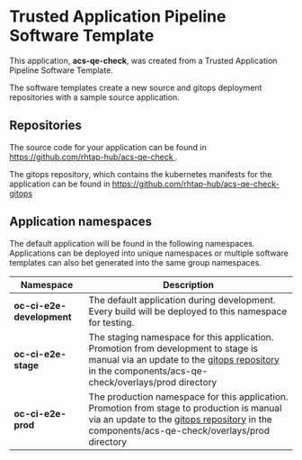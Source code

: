 # Trusted Application Pipeline Software Template

This application, **acs-qe-check**, was created from a Trusted Application Pipeline Software Template.

The software templates create a new source and gitops deployment repositories with a sample source application. 

## Repositories

The source code for your application can be found in [https://github.com/rhtap-hub/acs-qe-check ](https://github.com/rhtap-hub/acs-qe-check ).
 
The gitops repository, which contains the kubernetes manifests for the application can be found in 
[https://github.com/rhtap-hub/acs-qe-check-gitops ](https://github.com/rhtap-hub/acs-qe-check-gitops ) 

## Application namespaces 

The default application will be found in the following namespaces. Applications can be deployed into unique namespaces or multiple software templates can also bet generated into the same group namespaces.  

|  Namespace   |  Description   |  
| -------- | -------- |   
| **oc-ci-e2e-development** | The default application during development. Every build will be deployed to this namespace for testing. | 
| **oc-ci-e2e-stage** | The staging namespace for this application. Promotion from development to stage is manual via an update to the [gitops repository](https://github.com/rhtap-hub/acs-qe-check-gitops ) in the components/acs-qe-check/overlays/prod directory |  
| **oc-ci-e2e-prod** | The production namespace for this application. Promotion from stage to production is manual via an update to the [gitops repository](https://github.com/rhtap-hub/acs-qe-check-gitops ) in the components/acs-qe-check/overlays/prod directory | 
